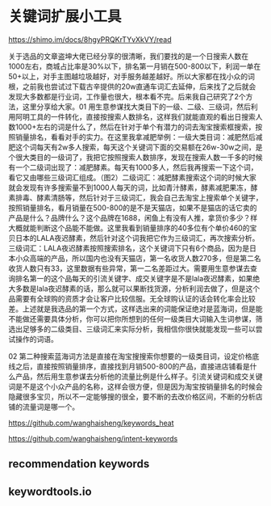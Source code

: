 #  关键词扩展小工具



https://shimo.im/docs/8hgyPRQKrTYvXkVY/read

关于选品的文章盗坤大佬已经分享的很清晰，我们要找的是一个日搜索人数在1000左右，商城占比率是30%以下，排名第一月销在500-800以下，利润一单在50+以上，对手主图越垃圾越好，对手服务越差越好。所以大家都在找小众的词根，之前我也尝试过下载古辛提供的20w直通车词汇去延伸，后来找了之后就会发现大多数都是行业词，工作量也很大，根本看不完。后来我自己研究了2个方法，这里分享给大家。01 用生意参谋找大类目下的一级、二级、三级词，然后利用阿明工具的一件转化，直接按搜索人数排名，这样我们就能直观的看出日搜索人数1000+左右的词是什么了，然后在针对于单个有潜力的词去淘宝搜索框搜索，按照销量排名，看看对手的实力。在这里我拿减肥举例：一级大类目词：减肥然后减肥这个词每天有2w多人搜索，每天这个关键词下面的交易额在26w-30w之间，是个很大类目的一级词了，我把它按照搜索人数排序，发现在搜索人数一千多的时候有一个二级词出现了：减肥酵素。每天有1000多人，然后我再搜索一下这个词，看它又由哪些三级词汇组成。（图2）二级词汇：减肥酵素搜索这个词的时候大家就会发现有许多搜索量不到1000人每天的词，比如青汁酵素，酵素减肥果冻，酵素排毒、酵素清肠等，然后针对于三级词汇，我会自己去淘宝上搜索单个关键字，按照销量排名，看月销量在500-800的是不是天猫店，如果不是猫店的话它卖的产品是什么？品牌什么？这个品牌在1688，闲鱼上有没有人推，拿货价多少？样大概就能判断这个品能不能做。这里我看到销量排序的40多位有个单价460的宝贝日本的LALA夜迟酵素，然后针对这个词我把它作为三级词汇，再次搜索分析。三级词汇：LALA夜迟酵素按照搜索排名，这个关键词下只有6个商品，因为是日本小众高端的产品，所以国内也没有天猫店，第一名收货人数270多，但是第二名收货人数只有33，这里数据有些异常，第一二名差距过大。需要用生意参谋去查询排名第一的这个品每天的引流关键字、成交关键字是不是lala夜迟酵素，如果绝大多数是lala夜迟酵素的话，那么就可以果断找货源，分析利润去做了，但是这个品需要有全球购的资质才会让客户比较信服。无全球购认证的话会转化率会比较差。上述就是我选品的第一个方式，这样选出来的词能保证绝对是蓝海词，但是能不能做还需要具体分析，你可以把你所想到的任何一级类目大词输入生词参谋，筛选出足够多的二级类目、三级词汇来实际分析，我相信你很快就能发现一些可以尝试操作的词语。


02 第二种搜索蓝海词方法是直接在淘宝搜搜索你想要的一级类目词，设定价格底线之后，直接按照销量排序，直接找到月销500-800的产品，直接进店铺看是什么产品，然后用生意参谋去分析他的流量比例是什么样子。引流关键词和成交关键词是不是这个小众产品的名称，这样会很方便，但是因为淘宝按销量排名的时候会隐藏很多宝贝，所以不一定能够搜的很全，要不断的去改价格区间，不断的分析店铺的流量词是哪一个。



https://github.com/wanghaisheng/keywords_heat

https://github.com/wanghaisheng/intent-keywords


## recommendation keywords

## keywordtools.io





